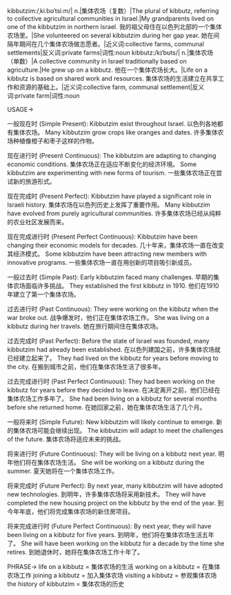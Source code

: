 kibbutzim:/ˌkiːbʊˈtsiːm/| n.|集体农场（复数）|The plural of kibbutz, referring to collective agricultural communities in Israel.|My grandparents lived on one of the kibbutzim in northern Israel. 我的祖父母住在以色列北部的一个集体农场里。|She volunteered on several kibbutzim during her gap year.  她在间隔年期间在几个集体农场做志愿者。|近义词:collective farms, communal settlements|反义词:private farms|词性:noun
kibbutz:/kɪˈbʊts/| n.|集体农场（单数）|A collective community in Israel traditionally based on agriculture.|He grew up on a kibbutz. 他在一个集体农场长大。|Life on a kibbutz is based on shared work and resources.  集体农场的生活建立在共享工作和资源的基础上。|近义词:collective farm, communal settlement|反义词:private farm|词性:noun


USAGE->

一般现在时 (Simple Present):
Kibbutzim exist throughout Israel.  以色列各地都有集体农场。
Many kibbutzim grow crops like oranges and dates. 许多集体农场种植像橙子和枣子这样的作物。

现在进行时 (Present Continuous):
The kibbutzim are adapting to changing economic conditions.  集体农场正在适应不断变化的经济环境。
Some kibbutzim are experimenting with new forms of tourism.  一些集体农场正在尝试新的旅游形式。

现在完成时 (Present Perfect):
Kibbutzim have played a significant role in Israeli history.  集体农场在以色列历史上发挥了重要作用。
Many kibbutzim have evolved from purely agricultural communities.  许多集体农场已经从纯粹的农业社区发展而来。

现在完成进行时 (Present Perfect Continuous):
Kibbutzim have been changing their economic models for decades.  几十年来，集体农场一直在改变其经济模式。
Some kibbutzim have been attracting new members with innovative programs. 一些集体农场一直在用创新的项目吸引新成员。

一般过去时 (Simple Past):
Early kibbutzim faced many challenges. 早期的集体农场面临许多挑战。
They established the first kibbutz in 1910. 他们在1910年建立了第一个集体农场。

过去进行时 (Past Continuous):
They were working on the kibbutz when the war broke out. 战争爆发时，他们正在集体农场工作。
She was living on a kibbutz during her travels.  她在旅行期间住在集体农场。

过去完成时 (Past Perfect):
Before the state of Israel was founded, many kibbutzim had already been established.  在以色列建国之前，许多集体农场就已经建立起来了。
They had lived on the kibbutz for years before moving to the city.  在搬到城市之前，他们在集体农场生活了很多年。


过去完成进行时 (Past Perfect Continuous):
They had been working on the kibbutz for years before they decided to leave.  在决定离开之前，他们已经在集体农场工作多年了。
She had been living on a kibbutz for several months before she returned home.  在她回家之前，她在集体农场生活了几个月。

一般将来时 (Simple Future):
New kibbutzim will likely continue to emerge.  新的集体农场可能会继续出现。
The kibbutzim will adapt to meet the challenges of the future.  集体农场将适应未来的挑战。

将来进行时 (Future Continuous):
They will be living on a kibbutz next year. 明年他们将在集体农场生活。
She will be working on a kibbutz during the summer.  夏天她将在一个集体农场工作。


将来完成时 (Future Perfect):
By next year, many kibbutzim will have adopted new technologies.  到明年，许多集体农场将采用新技术。
They will have completed the new housing project on the kibbutz by the end of the year. 到今年年底，他们将完成集体农场的新住房项目。

将来完成进行时 (Future Perfect Continuous):
By next year, they will have been living on a kibbutz for five years.  到明年，他们将在集体农场生活五年了。
She will have been working on the kibbutz for a decade by the time she retires.  到她退休时，她将在集体农场工作十年了。


PHRASE->
life on a kibbutz = 集体农场的生活
working on a kibbutz = 在集体农场工作
joining a kibbutz = 加入集体农场
visiting a kibbutz = 参观集体农场
the history of kibbutzim = 集体农场的历史
